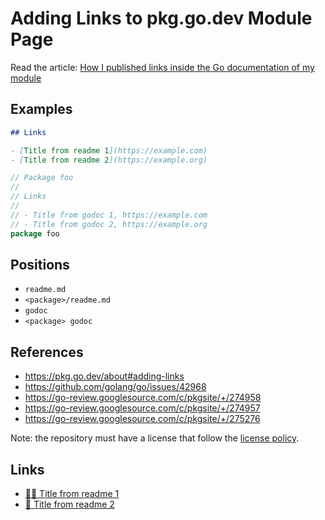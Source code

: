 # Adding Links to pkg.go.dev Module Page

Read the article: [How I published links inside the Go documentation of my module](https://ldez.github.io//blog/2024/10/26/links-godoc-module/)

## Examples

```markdown
## Links

- [Title from readme 1](https://example.com)
- [Title from readme 2](https://example.org)
```

```go
// Package foo
//
// Links
//
// - Title from godoc 1, https://example.com
// - Title from godoc 2, https://example.org
package foo
```

## Positions

- `readme.md`
- `<package>/readme.md`
- `godoc`
- `<package> godoc`

## References

- https://pkg.go.dev/about#adding-links
- https://github.com/golang/go/issues/42968
- https://go-review.googlesource.com/c/pkgsite/+/274958
- https://go-review.googlesource.com/c/pkgsite/+/274957
- https://go-review.googlesource.com/c/pkgsite/+/275276

Note: the repository must have a license that follow the [license policy](https://pkg.go.dev/license-policy).

## Links

- [🚴‍♀️ Title from readme 1](https://example.com)
- [🚴 Title from readme 2](https://example.org)
